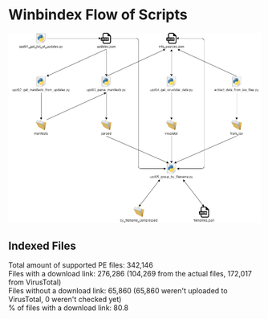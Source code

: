 # Winbindex Flow of Scripts

![winbindex-scripts-flow.png](winbindex-scripts-flow.png)

## Indexed Files

<!--FileStats-->
Total amount of supported PE files: 342,146  
Files with a download link: 276,286 (104,269 from the actual files, 172,017 from VirusTotal)  
Files without a download link: 65,860 (65,860 weren't uploaded to VirusTotal, 0 weren't checked yet)  
% of files with a download link: 80.8  
<!--/FileStats-->
